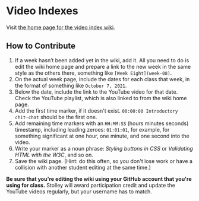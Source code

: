 # Video Indexes

Visit [the home page for the video index wiki](https://github.com/fwd-2021/video-indexes/wiki).

## How to Contribute

1. If a week hasn’t been added yet in the wiki, add it. All you need to do is edit the wiki home
   page and prepare a link to the new week in the same style as the others there, something like
   `[Week Eight](week-08)`.
2. On the actual week page, include the dates for each class that week, in the format of something
   like `October 7, 2021`.
3. Below the date, include the link to the YouTube video for that date. Check the YouTube playlist,
   which is also linked to from the wiki home page.
4. Add the first time marker, if it doesn't exist. `00:00:00 Introductory chit-chat` should be the
   first one.
5. Add remaining time markers with an `HH:MM:SS` (hours minutes seconds) timestamp, including
   leading zeroes: `01:01:01`, for example, for something significant at one hour, one minute, and
   one second into the video.
6. Write your marker as a noun phrase: *Styling buttons in CSS* or *Validating HTML with the W3C*,
   and so on.
7. Save the wiki page. (Hint: do this often, so you don't lose work or have a collision with
   another student editing at the same time.)

**Be sure that you're editing the wiki using your GitHub account that you're using for class.**
Stolley will award participation credit and update the YouTube videos regularly, but your username
has to match.
